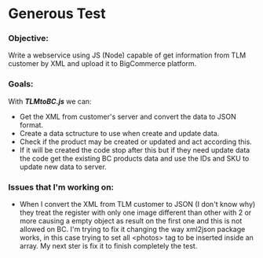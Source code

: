 # Generous Test

### Objective:
Write a webservice using JS (Node) capable of get information from TLM customer by XML and upload it to BigCommerce platform.

### Goals:
With __*TLMtoBC.js*__ we can:
* Get the XML from customer's server and convert the data to JSON format. 
* Create a data sctructure to use when create and update data. 
* Check if the product may be created or updated and act according this. 
* If it will be created the code stop after this but if they need update data the code get the existing BC products data and use the IDs and SKU to update new data to server. 

### Issues that I'm working on:
* When I convert the XML from TLM customer to JSON (I don't know why) they treat the register with only one image different than other with 2 or more causing a empty object as result on the first one and this is not allowed on BC. I'm trying to fix it changing the way xml2json package works, in this case trying to set all \<photos\> tag to be inserted inside an array. 
My next ster is fix it to finish completely the test. 


